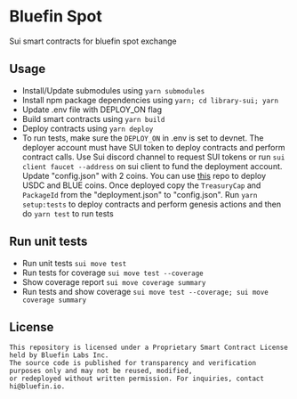 # Bluefin Spot

Sui smart contracts for bluefin spot exchange

## Usage

-   Install/Update submodules using `yarn submodules`
-   Install npm package dependencies using `yarn; cd library-sui; yarn`
-   Update .env file with DEPLOY_ON flag
-   Build smart contracts using `yarn build`
-   Deploy contracts using `yarn deploy`
-   To run tests, make sure the `DEPLOY_ON` in .env is set to devnet. The deployer account must have SUI token to deploy contracts and perform contract calls. Use Sui discord channel to request SUI tokens or run `sui client faucet --address` on sui client to fund the deployment account. Update "config.json" with 2 coins. You can use [this](https://github.com/fireflyprotocol/bluefin-coin-contracts/tree/myym/coins-for-tests) repo to deploy USDC and BLUE coins. Once deployed copy the `TreasuryCap` and `PackageId` from the "deployment.json" to "config.json". Run `yarn setup:tests` to deploy contracts and perform genesis actions and then do `yarn test` to run tests


## Run unit tests
- Run unit tests `sui move test`
- Run tests for coverage `sui move test --coverage`
- Show coverage report `sui move coverage summary`
- Run tests and show coverage `sui move test --coverage; sui move coverage summary`


## License
```
This repository is licensed under a Proprietary Smart Contract License held by Bluefin Labs Inc.
The source code is published for transparency and verification purposes only and may not be reused, modified, 
or redeployed without written permission. For inquiries, contact hi@bluefin.io.
```
